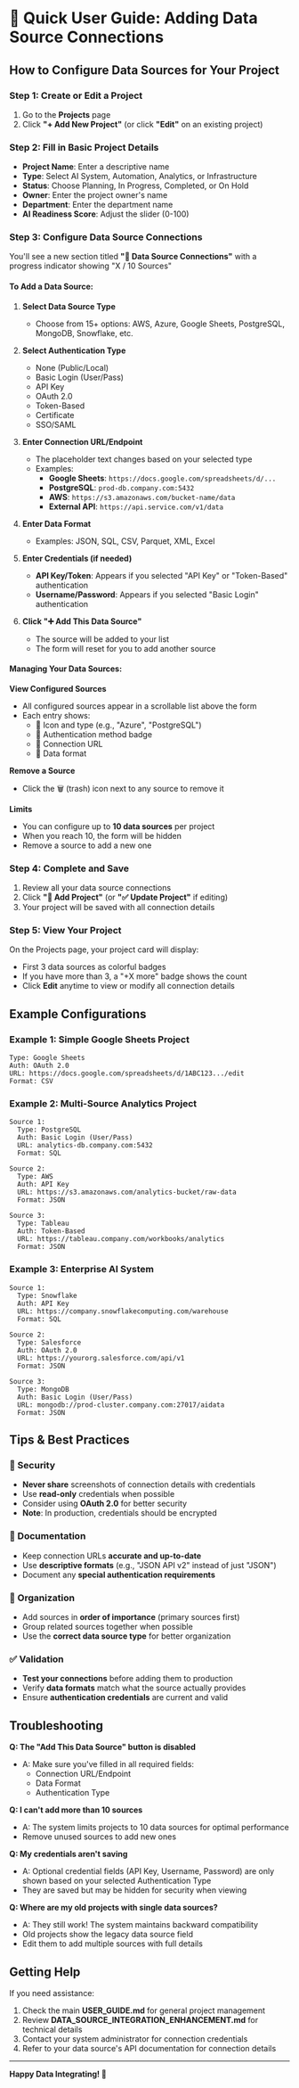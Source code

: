 # 📘 Quick User Guide: Adding Data Source Connections

## How to Configure Data Sources for Your Project

### Step 1: Create or Edit a Project
1. Go to the **Projects** page
2. Click **"+ Add New Project"** (or click **"Edit"** on an existing project)

### Step 2: Fill in Basic Project Details
- **Project Name**: Enter a descriptive name
- **Type**: Select AI System, Automation, Analytics, or Infrastructure
- **Status**: Choose Planning, In Progress, Completed, or On Hold
- **Owner**: Enter the project owner's name
- **Department**: Enter the department name
- **AI Readiness Score**: Adjust the slider (0-100)

### Step 3: Configure Data Source Connections

You'll see a new section titled **"🔌 Data Source Connections"** with a progress indicator showing "X / 10 Sources"

#### To Add a Data Source:

1. **Select Data Source Type**
   - Choose from 15+ options: AWS, Azure, Google Sheets, PostgreSQL, MongoDB, Snowflake, etc.

2. **Select Authentication Type**
   - None (Public/Local)
   - Basic Login (User/Pass)
   - API Key
   - OAuth 2.0
   - Token-Based
   - Certificate
   - SSO/SAML

3. **Enter Connection URL/Endpoint**
   - The placeholder text changes based on your selected type
   - Examples:
     - **Google Sheets**: `https://docs.google.com/spreadsheets/d/...`
     - **PostgreSQL**: `prod-db.company.com:5432`
     - **AWS**: `https://s3.amazonaws.com/bucket-name/data`
     - **External API**: `https://api.service.com/v1/data`

4. **Enter Data Format**
   - Examples: JSON, SQL, CSV, Parquet, XML, Excel

5. **Enter Credentials (if needed)**
   - **API Key/Token**: Appears if you selected "API Key" or "Token-Based" authentication
   - **Username/Password**: Appears if you selected "Basic Login" authentication

6. **Click "➕ Add This Data Source"**
   - The source will be added to your list
   - The form will reset for you to add another source

#### Managing Your Data Sources:

**View Configured Sources**
- All configured sources appear in a scrollable list above the form
- Each entry shows:
  - 🔷 Icon and type (e.g., "Azure", "PostgreSQL")
  - 🔐 Authentication method badge
  - 📍 Connection URL
  - 📄 Data format

**Remove a Source**
- Click the 🗑️ (trash) icon next to any source to remove it

**Limits**
- You can configure up to **10 data sources** per project
- When you reach 10, the form will be hidden
- Remove a source to add a new one

### Step 4: Complete and Save

1. Review all your data source connections
2. Click **"🚀 Add Project"** (or **"✅ Update Project"** if editing)
3. Your project will be saved with all connection details

### Step 5: View Your Project

On the Projects page, your project card will display:
- First 3 data sources as colorful badges
- If you have more than 3, a "+X more" badge shows the count
- Click **Edit** anytime to view or modify all connection details

## Example Configurations

### Example 1: Simple Google Sheets Project
```
Type: Google Sheets
Auth: OAuth 2.0
URL: https://docs.google.com/spreadsheets/d/1ABC123.../edit
Format: CSV
```

### Example 2: Multi-Source Analytics Project
```
Source 1:
  Type: PostgreSQL
  Auth: Basic Login (User/Pass)
  URL: analytics-db.company.com:5432
  Format: SQL
  
Source 2:
  Type: AWS
  Auth: API Key
  URL: https://s3.amazonaws.com/analytics-bucket/raw-data
  Format: JSON
  
Source 3:
  Type: Tableau
  Auth: Token-Based
  URL: https://tableau.company.com/workbooks/analytics
  Format: JSON
```

### Example 3: Enterprise AI System
```
Source 1:
  Type: Snowflake
  Auth: API Key
  URL: https://company.snowflakecomputing.com/warehouse
  Format: SQL
  
Source 2:
  Type: Salesforce
  Auth: OAuth 2.0
  URL: https://yourorg.salesforce.com/api/v1
  Format: JSON
  
Source 3:
  Type: MongoDB
  Auth: Basic Login (User/Pass)
  URL: mongodb://prod-cluster.company.com:27017/aidata
  Format: JSON
```

## Tips & Best Practices

### 🔐 Security
- **Never share** screenshots of connection details with credentials
- Use **read-only** credentials when possible
- Consider using **OAuth 2.0** for better security
- **Note**: In production, credentials should be encrypted

### 📝 Documentation
- Keep connection URLs **accurate and up-to-date**
- Use **descriptive formats** (e.g., "JSON API v2" instead of just "JSON")
- Document any **special authentication requirements**

### 🎯 Organization
- Add sources in **order of importance** (primary sources first)
- Group related sources together when possible
- Use the **correct data source type** for better organization

### ✅ Validation
- **Test your connections** before adding them to production
- Verify **data formats** match what the source actually provides
- Ensure **authentication credentials** are current and valid

## Troubleshooting

**Q: The "Add This Data Source" button is disabled**
- A: Make sure you've filled in all required fields:
  - Connection URL/Endpoint
  - Data Format
  - Authentication Type

**Q: I can't add more than 10 sources**
- A: The system limits projects to 10 data sources for optimal performance
- Remove unused sources to add new ones

**Q: My credentials aren't saving**
- A: Optional credential fields (API Key, Username, Password) are only shown based on your selected Authentication Type
- They are saved but may be hidden for security when viewing

**Q: Where are my old projects with single data sources?**
- A: They still work! The system maintains backward compatibility
- Old projects show the legacy data source field
- Edit them to add multiple sources with full details

## Getting Help

If you need assistance:
1. Check the main **USER_GUIDE.md** for general project management
2. Review **DATA_SOURCE_INTEGRATION_ENHANCEMENT.md** for technical details
3. Contact your system administrator for connection credentials
4. Refer to your data source's API documentation for connection details

---

**Happy Data Integrating! 🚀**
